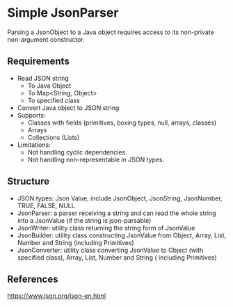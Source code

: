 # Simple JsonParser

Parsing a JsonObject to a Java object requires access to its non-private non-argument constructor.

## Requirements

- Read JSON string
    - To Java Object
    - To Map<String, Object>
    - To specified class
- Convert Java object to JSON string
- Supports:
    - Classes with fields (primitives, boxing types, null, arrays, classes)
    - Arrays
    - Collections (Lists)
- Limitations:
    - Not handling cyclic dependencies.
    - Not handling non-representable in JSON types.

## Structure

- JSON types: Json Value, include JsonObject, JsonString, JsonNumber, TRUE, FALSE, NULL
- JsonParser: a parser receiving a string and can read the whole string into a JsonValue (if the string is
  json-parsable)
- JsonWriter: utility class returning the string form of JsonValue
- JsonBuilder: utility class constructing JsonValue from Object, Array, List, Number and String (including Primitives)
- JsonConverter: utility class converting JsonValue to Object (with specified class), Array, List, Number and String (
  including Primitives)

## References

https://www.json.org/json-en.html
